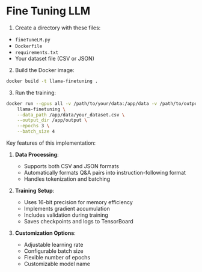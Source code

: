 # Fine Tuning LLM 

1. Create a directory with these files:
- `fineTuneLM.py`
- `Dockerfile`
- `requirements.txt`
- Your dataset file (CSV or JSON)

2. Build the Docker image:
```bash
docker build -t llama-finetuning .
```

3. Run the training:
```bash
docker run --gpus all -v /path/to/your/data:/app/data -v /path/to/output:/app/output \
    llama-finetuning \
    --data_path /app/data/your_dataset.csv \
    --output_dir /app/output \
    --epochs 3 \
    --batch_size 4
```

Key features of this implementation:

1. **Data Processing**:
   - Supports both CSV and JSON formats
   - Automatically formats Q&A pairs into instruction-following format
   - Handles tokenization and batching

2. **Training Setup**:
   - Uses 16-bit precision for memory efficiency
   - Implements gradient accumulation
   - Includes validation during training
   - Saves checkpoints and logs to TensorBoard

3. **Customization Options**:
   - Adjustable learning rate
   - Configurable batch size
   - Flexible number of epochs
   - Customizable model name

